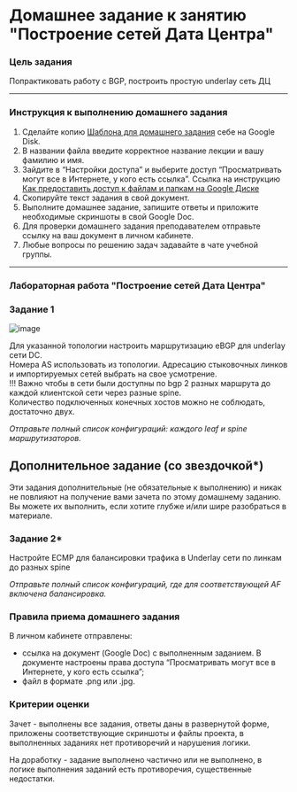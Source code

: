 # Домашнее задание к занятию "Построение сетей Дата Центра"

### Цель задания

Попрактиковать работу с BGP, построить простую underlay сеть ДЦ

------

### Инструкция к выполнению домашнего задания

1. Сделайте копию [Шаблона для домашнего задания](https://docs.google.com/document/d/1youKpKm_JrC0UzDyUslIZW2E2bIv5OVlm_TQDvH5Pvs/edit) себе на Google Disk.
2. В названии файла введите корректное название лекции и вашу фамилию и имя.
3. Зайдите в “Настройки доступа” и выберите доступ “Просматривать могут все в Интернете, у кого есть ссылка”.  Ссылка на инструкцию [Как предоставить доступ к файлам и папкам на Google Диске](https://support.google.com/docs/answer/2494822?hl=ru&co=GENIE.Platform%3DDesktop)
4. Скопируйте текст задания в свой документ.
5. Выполните домашнее задание, запишите ответы и приложите необходимые скриншоты в свой Google Doc.
6. Для проверки домашнего задания преподавателем отправьте ссылку на ваш документ в личном кабинете.
7. Любые вопросы по решению задач задавайте в чате учебной группы.

---

### Лабораторная работа "Построение сетей Дата Центра"

### Задание 1

![image](https://user-images.githubusercontent.com/77394491/175958359-1d8ca2c3-3cbe-4c51-a0dc-2c64fbb1a4d6.png)


Для указанной топологии настроить маршрутизацию eBGP для underlay сети DC.  
Номера AS использовать из топологии. Адресацию стыковочных линков и импортируемых сетей выбрать на свое усмотрение.  
!!! Важно чтобы в сети были доступны по bgp 2 разных маршрута до каждой клиентской сети через разные spine.  
Количество подключенных конечных хостов можно не соблюдать, достаточно двух.


*Отправьте полный список конфигураций: каждого leaf и spine маршрутизаторов.*

## Дополнительное задание (со звездочкой*)

Эти задания дополнительные (не обязательные к выполнению) и никак не повлияют на получение вами зачета по этому домашнему заданию. Вы можете их выполнить, если хотите глубже и/или шире разобраться в материале.

### Задание 2*

Настройте ECMP для балансировки трафика в Underlay сети по линкам до разных spine

*Отправьте полный список конфигураций, где для соответствующей AF включена балансировка.*

### Правила приема домашнего задания

В личном кабинете отправлены:

- ссылка на документ (Google Doc) с выполненным заданием. В документе настроены права доступа “Просматривать могут все в Интернете, у кого есть ссылка”;
- файл в формате .png или .jpg.

### Критерии оценки

Зачет - выполнены все задания, ответы даны в развернутой форме, приложены соответствующие скриншоты и файлы проекта, в выполненных заданиях нет противоречий и нарушения логики.

На доработку - задание выполнено частично или не выполнено, в логике выполнения заданий есть противоречия, существенные недостатки.
